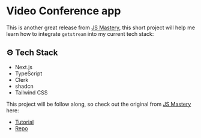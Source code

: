 # Video Conference app

This is another great release from [JS Mastery](@https://github.com/adrianhajdin), this short project will help me learn how to integrate `getstream` into my current tech stack:

## ⚙️ Tech Stack

- Next.js
- TypeScript
- Clerk
- shadcn
- Tailwind CSS

This project will be follow along, so check out the original from [JS Mastery](@https://github.com/adrianhajdin) here:

- [Tutorial](https://youtu.be/R8CIO1DZ2b8?si=V1HaKNTgElzxQiAI)
- [Repo](https://github.com/adrianhajdin/zoom-clone)
